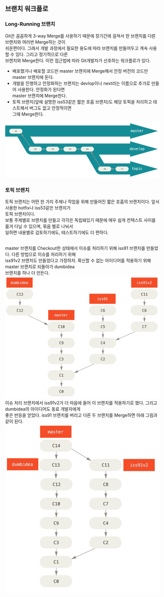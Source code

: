 ## 브랜치 워크플로
### Long-Running 브랜치
Git은 꼼꼼하게 3-way Merge를 사용하기 때문에 장기간에 걸쳐서 한 브랜치를 다른 브랜치와 여러번 Merge하는 것이<br> 쉬운편이다. 그래서 개발 과정에서 필요한 용도에 따라 브랜치를 만들어두고 계속 사용할 수 있다. 그리고 정기적으로 다른 <br> 브랜치와 Merge한다. 이런 접근법에 따라 Git개발자가 선호하는 워크플로가 있다.
- 배포했거나 배포할 코드만 master 브랜치에 Merge해서 안정 버전의 코드만 master 브랜치에 둔다.
- 개발을 진행하고 안정화하는 브랜치는 devlop이나 next라는 이름으로 추가로 만들어 사용한다. 안정화가 된다면<br> master 브랜치에 Merge한다. 
- 토픽 브랜치(앞에 설명한 iss53같은 짧은 호흡 브랜치)도 해당 토픽을 처리하고 테스트해서 버그도 없고 안정적이면<br>그때 Merge한다.

![lr-branches-2](./pic/lr-branches-2.png)<br>

### 토픽 브랜치
토픽 브랜치는 어떤 한 가지 주제나 작업을 위해 만들어진 짧은 호흡의 브랜치이다. 앞서 사용한 hotfix나 iss53같은 브랜치가<br> 토픽 브랜치이다.<br>
보통 주제별로 브랜치를 만들고 각각은 독립돼있기 때문에 매우 쉽게 컨텍스트 사이를 옮겨 다닐 수 있으며, 묶음 별로 나눠서<br> 일하면 내용별로 검토하기에도, 테스트하기에도 더 편하다.<br><br>

master 브랜치를 Checkout한 상태에서 이슈를 처리하기 위해 iss91 브랜치를 만들었다. 다른 방법으로 이슈를 처리하기 위해<br> iss91v2 브랜치도 만들었다고 가정하자. 확신할 수 없는 아이디어를 적용하기 위해 master 브랜치로 되돌아가 dumbidea<br> 브랜치를 하나 더 만든다.<br>
![topic-branches-1](./pic/topic-branches-1.png)<br>
이슈 처리 브랜치에서 iss91v2가 더 마음에 들어 이 브랜치를 적용하기로 했다. 그리고 dumbidea의 아이디어도 동료 개발자에게<br> 좋은 반응을 얻었다. iss91 브랜치를 버리고 다른 두 브랜치를 Merge하면 아래 그림과 같이 된다.<br>
![topic-branches-2](./pic/topic-branches-2.png)<br>


 
